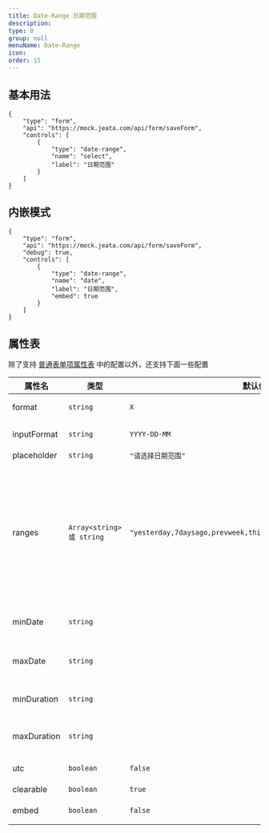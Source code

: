 ```yaml
---
title: Date-Range 日期范围
description:
type: 0
group: null
menuName: Date-Range
icon:
order: 15
---
```


## 基本用法

```schema: scope="body"
{
    "type": "form",
    "api": "https://mock.jeata.com/api/form/saveForm",
    "controls": [
        {
            "type": "date-range",
            "name": "select",
            "label": "日期范围"
        }
    ]
}
```

## 内嵌模式

```schema: scope="body"
{
    "type": "form",
    "api": "https://mock.jeata.com/api/form/saveForm",
    "debug": true,
    "controls": [
        {
            "type": "date-range",
            "name": "date",
            "label": "日期范围",
            "embed": true
        }
    ]
}
```

## 属性表

除了支持 [普通表单项属性表](./formitem#%E5%B1%9E%E6%80%A7%E8%A1%A8) 中的配置以外，还支持下面一些配置

| 属性名      | 类型                      | 默认值                                                          | 说明                                                                                                                                      |
| ----------- | ------------------------- | --------------------------------------------------------------- | ----------------------------------------------------------------------------------------------------------------------------------------- |
| format      | `string`                  | `X`                                                             | [日期选择器值格式](./date#%E5%80%BC%E6%A0%BC%E5%BC%8F)                                                                                    |
| inputFormat | `string`                  | `YYYY-DD-MM`                                                    | [日期选择器显示格式](./date#%E6%98%BE%E7%A4%BA%E6%A0%BC%E5%BC%8F)                                                                         |
| placeholder | `string`                  | `"请选择日期范围"`                                              | 占位文本                                                                                                                                  |
| ranges      | `Array<string> 或 string` | `"yesterday,7daysago,prevweek,thismonth,prevmonth,prevquarter"` | 日期范围快捷键，可选：today, yesterday, 1dayago, 7daysago, 30daysago, 90daysago, prevweek, thismonth, thisquarter, prevmonth, prevquarter |
| minDate     | `string`                  |                                                                 | 限制最小日期，用法同 [限制范围](./date#%E9%99%90%E5%88%B6%E8%8C%83%E5%9B%B4)                                                              |
| maxDate     | `string`                  |                                                                 | 限制最大日期，用法同 [限制范围](./date#%E9%99%90%E5%88%B6%E8%8C%83%E5%9B%B4)                                                              |
| minDuration | `string`                  |                                                                 | 限制最小跨度，如： 2days                                                                                                                  |
| maxDuration | `string`                  |                                                                 | 限制最大跨度，如：1year                                                                                                                   |
| utc         | `boolean`                 | `false`                                                         | [保存 UTC 值](./date#utc)                                                                                                                 |
| clearable   | `boolean`                 | `true`                                                          | 是否可清除                                                                                                                                |
| embed       | `boolean`                 | `false`                                                         | 是否内联模式                                                                                                                              |
